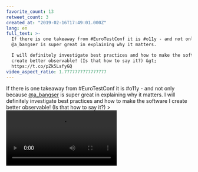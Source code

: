 ```yaml
---
favorite_count: 13
retweet_count: 3
created_at: "2019-02-16T17:49:01.000Z"
lang: en
full_text: >-
  If there is one takeaway from #EuroTestConf it is #o11y - and not only because
  @a_bangser is super great in explaining why it matters. 

  I will definitely investigate best practices and how to make the software I
  create better observable! (Is that how to say it?) &gt;
  https://t.co/pZk5LsfyGQ
video_aspect_ratio: 1.7777777777777777
---
```


If there is one takeaway from #EuroTestConf it is #o11y - and not only because
[@a_bangser](https://twitter.com/a_bangser) is super great in explaining why it
matters. I will definitely investigate best practices and how to make the
software I create better observable! (Is that how to say it?) &gt;
![Embedded Video](https://twitter-media-coderbyheart.s3.eu-north-1.amazonaws.com/1096828813235970048-Dzi3-DrX4AAtTlz.mp4)
